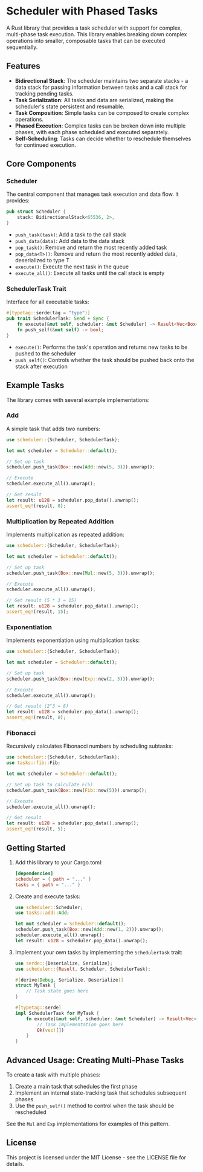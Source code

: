 # Scheduler with Phased Tasks

A Rust library that provides a task scheduler with support for complex, multi-phase task execution. This library enables breaking down complex operations into smaller, composable tasks that can be executed sequentially.

## Features

- **Bidirectional Stack**: The scheduler maintains two separate stacks - a data stack for passing information between tasks and a call stack for tracking pending tasks.
- **Task Serialization**: All tasks and data are serialized, making the scheduler's state persistent and resumable.
- **Task Composition**: Simple tasks can be composed to create complex operations.
- **Phased Execution**: Complex tasks can be broken down into multiple phases, with each phase scheduled and executed separately.
- **Self-Scheduling**: Tasks can decide whether to reschedule themselves for continued execution.

## Core Components

### Scheduler

The central component that manages task execution and data flow. It provides:

```rust
pub struct Scheduler {
    stack: BidirectionalStack<65536, 2>,
}
```

- `push_task(task)`: Add a task to the call stack
- `push_data(data)`: Add data to the data stack
- `pop_task()`: Remove and return the most recently added task
- `pop_data<T>()`: Remove and return the most recently added data, deserialized to type T
- `execute()`: Execute the next task in the queue
- `execute_all()`: Execute all tasks until the call stack is empty

### SchedulerTask Trait

Interface for all executable tasks:

```rust
#[typetag::serde(tag = "type")]
pub trait SchedulerTask: Send + Sync {
    fn execute(&mut self, scheduler: &mut Scheduler) -> Result<Vec<Box<dyn SchedulerTask>>>;
    fn push_self(&mut self) -> bool;
}
```

- `execute()`: Performs the task's operation and returns new tasks to be pushed to the scheduler
- `push_self()`: Controls whether the task should be pushed back onto the stack after execution

## Example Tasks

The library comes with several example implementations:

### Add

A simple task that adds two numbers:

```rust
use scheduler::{Scheduler, SchedulerTask};

let mut scheduler = Scheduler::default();

// Set up task
scheduler.push_task(Box::new(Add::new(5, 3))).unwrap();

// Execute
scheduler.execute_all().unwrap();

// Get result
let result: u128 = scheduler.pop_data().unwrap();
assert_eq!(result, 8);
```

### Multiplication by Repeated Addition

Implements multiplication as repeated addition:

```rust
use scheduler::{Scheduler, SchedulerTask};

let mut scheduler = Scheduler::default();

// Set up task
scheduler.push_task(Box::new(Mul::new(5, 3))).unwrap();

// Execute
scheduler.execute_all().unwrap();

// Get result (5 * 3 = 15)
let result: u128 = scheduler.pop_data().unwrap();
assert_eq!(result, 15);
```

### Exponentiation

Implements exponentiation using multiplication tasks:

```rust
use scheduler::{Scheduler, SchedulerTask};

let mut scheduler = Scheduler::default();

// Set up task
scheduler.push_task(Box::new(Exp::new(2, 3))).unwrap();

// Execute
scheduler.execute_all().unwrap();

// Get result (2^3 = 8)
let result: u128 = scheduler.pop_data().unwrap();
assert_eq!(result, 8);
```

### Fibonacci

Recursively calculates Fibonacci numbers by scheduling subtasks:

```rust
use scheduler::{Scheduler, SchedulerTask};
use tasks::fib::Fib;

let mut scheduler = Scheduler::default();

// Set up task to calculate F(5)
scheduler.push_task(Box::new(Fib::new(5))).unwrap();

// Execute
scheduler.execute_all().unwrap();

// Get result
let result: u128 = scheduler.pop_data().unwrap();
assert_eq!(result, 5);
```

## Getting Started

1. Add this library to your Cargo.toml:
   ```toml
   [dependencies]
   scheduler = { path = "..." }
   tasks = { path = "..." }
   ```

2. Create and execute tasks:
   ```rust
   use scheduler::Scheduler;
   use tasks::add::Add;
   
   let mut scheduler = Scheduler::default();
   scheduler.push_task(Box::new(Add::new(1, 2))).unwrap();
   scheduler.execute_all().unwrap();
   let result: u128 = scheduler.pop_data().unwrap();
   ```

3. Implement your own tasks by implementing the `SchedulerTask` trait:
   ```rust
   use serde::{Deserialize, Serialize};
   use scheduler::{Result, Scheduler, SchedulerTask};
   
   #[derive(Debug, Serialize, Deserialize)]
   struct MyTask {
       // Task state goes here
   }
   
   #[typetag::serde]
   impl SchedulerTask for MyTask {
       fn execute(&mut self, scheduler: &mut Scheduler) -> Result<Vec<Box<dyn SchedulerTask>>> {
           // Task implementation goes here
           Ok(vec![])
       }
   }
   ```

## Advanced Usage: Creating Multi-Phase Tasks

To create a task with multiple phases:

1. Create a main task that schedules the first phase
2. Implement an internal state-tracking task that schedules subsequent phases
3. Use the `push_self()` method to control when the task should be rescheduled

See the `Mul` and `Exp` implementations for examples of this pattern.

## License

This project is licensed under the MIT License - see the LICENSE file for details.
